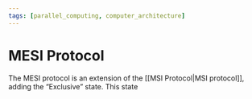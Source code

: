 ```yaml
---
tags: [parallel_computing, computer_architecture]
---
```


# MESI Protocol

The MESI protocol is an extension of the [[MSI Protocol|MSI protocol]],  adding the “Exclusive” state. This state 